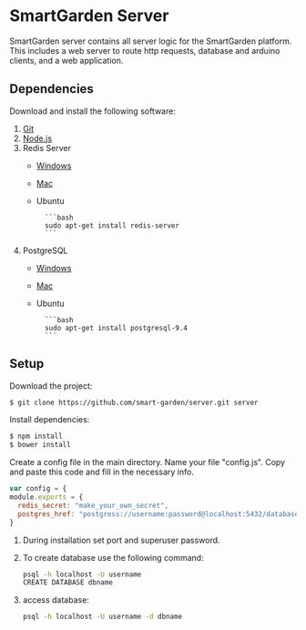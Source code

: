 # SmartGarden Server

SmartGarden server contains all server logic for the SmartGarden platform. This includes a web server to route http requests, database and arduino clients, and a web application.

## Dependencies

Download and install the following software:

1. [Git](https://git-scm.com/downloads)
2. [Node.js](https://nodejs.org/en/download/)
3. Redis Server
    - [Windows](https://github.com/MSOpenTech/redis/releases/tag/win-2.8.2400)
    - [Mac](http://redis.io/download)
    - Ubuntu

            ```bash
            sudo apt-get install redis-server
            ```
4.  PostgreSQL
	- [Windows](https://www.postgresql.org/download/windows/)
	- [Mac](https://www.postgresql.org/download/macosx/)
	- Ubuntu

			```bash
			sudo apt-get install postgresql-9.4
			```

## Setup

Download the project:

```bash
$ git clone https://github.com/smart-garden/server.git server
```

Install dependencies:

```bash
$ npm install
$ bower install
```

Create a config file in the main directory. Name your file "config.js".
Copy and paste this code and fill in the necessary info.

```javascript
var config = {
module.exports = {
  redis_secret: "make_your_own_secret",
  postgres_href: "postgress://username:password@localhost:5432/database_name"
}
```

1. During installation set port and superuser password.
2. To create database use the following command:

	```bash
	psql -h localhost -U username
	CREATE DATABASE dbname
	```
3. access database:

	```bash
	psql -h localhost -U username -d dbname
	```
